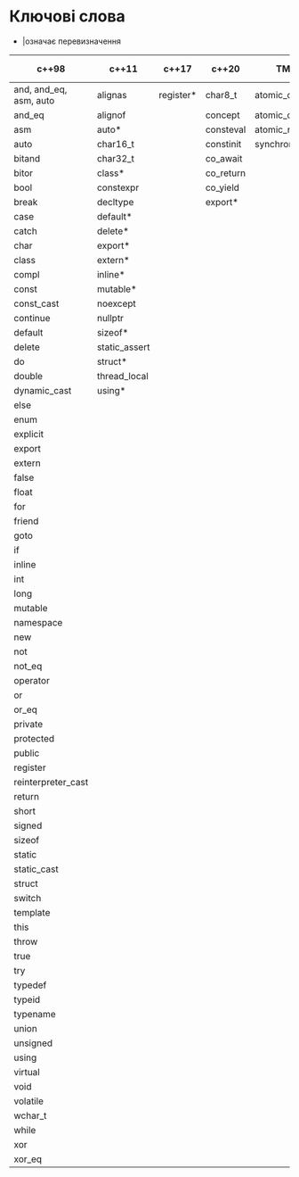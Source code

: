 # Ключові слова

* |означає перевизначення

c++98 | c++11 | c++17 | c++20 | TM TC | reflection TC
--|--|--|---|---|---
and, and_eq, asm, auto|alignas|register*|char8_t|atomic_cancel|reflexpr
and_eq|alignof||concept|atomic_commit
asm|auto*||consteval|atomic_noexcept
auto|char16_t||constinit|synchronized
bitand|char32_t||co_await
bitor|class*||co_return
bool|constexpr||co_yield
break|decltype||export*
case|default*||
catch|delete*||
char|export*||
class|extern*||
compl|inline*||
const|mutable*||
const_cast|noexcept||
continue|nullptr||
default|sizeof*||
delete|static_assert||
|do|struct*
|double|thread_local
|dynamic_cast|using*
|else
|enum
|explicit
|export
|extern
|false
|float
|for
|friend
|goto
|if
|inline
|int
|long
|mutable
|namespace
|new
|not
|not_eq
|operator
|or
|or_eq
|private
|protected
|public
|register
|reinterpreter_cast
|return
|short
|signed
|sizeof
|static
|static_cast
|struct
|switch
|template
|this
|throw
|true
|try
|typedef
|typeid
|typename
|union
|unsigned
|using
|virtual
|void
|volatile
|wchar_t
|while
|xor
|xor_eq

